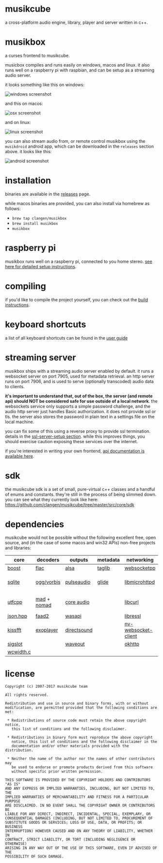 # musikcube

a cross-platform audio engine, library, player and server written in c++.

# musikbox

a curses frontend to musikcube.

musicbox compiles and runs easily on windows, macos and linux. it also runs well on a raspberry pi with raspbian, and can be setup as a streaming audio server.

it looks something like this on windows:

![windows screenshot](https://raw.githubusercontent.com/clangen/clangen-projects-static/master/musikcube/screenshots/windows.png)

and this on macos:

![osx screenshot](https://raw.githubusercontent.com/clangen/clangen-projects-static/master/musikcube/screenshots/osx.png)

and on linux:

![linux screenshot](https://raw.githubusercontent.com/clangen/clangen-projects-static/master/musikcube/screenshots/linux.png)

you can also stream audio from, or remote control musikbox using the `musikdroid` android app, which can be downloaded in the `releases` section above. it looks like this:

![android screenshot](https://raw.githubusercontent.com/clangen/clangen-projects-static/master/musikcube/screenshots/android.png)

# installation

binaries are available in the [releases](https://github.com/clangen/musikcube/releases) page. 

while macos binaries are provided, you can also install via homebrew as follows:

- `brew tap clangen/musikbox`
- `brew install musikbox`
- `musikbox`

# raspberry pi

musikbox runs well on a raspberry pi, connected to you home stereo. [see here for detailed setup instructions](https://github.com/clangen/musikcube/wiki/raspberry-pi).

# compiling

if you'd like to compile the project yourself, you can check out the [build instructions](https://github.com/clangen/musikcube/wiki/building).

# keyboard shortcuts

a list of all keyboard shortcuts can be found in the [user guide](https://github.com/clangen/musikcube/wiki/user-guide)

# streaming server

musikbox ships with a streaming audio server enabled by default. it runs a websocket server on port 7905, used for metadata retrieval. an http server runs on port 7906, and is used to serve (optionally transcoded) audio data to clients.

**it's important to understand that, out of the box, the server (and remote api) should NOT be considered safe for use outside of a local network**. the websockets service only supports a simple password challenge, and the audio http server just handles Basic authorization. it does not provide ssl or tls. the server also stores the password in plain text in a settings file on the local machine.

you can fix some of this using a reverse proxy to provide ssl termination. details in the [ssl-server-setup section](https://github.com/clangen/musikcube/wiki/ssl-server-setup). while this improves things, you should exercise caution exposing these services over the internet.

if you're interested in writing your own frontend, [api documentation is available here](https://github.com/clangen/musikcube/wiki/remote-api-documentation).

# sdk

the musikcube sdk is a set of small, pure-virtual c++ classes and a handful of enums and constants. they're still in the process of being slimmed down. you can see what they currently look like here: https://github.com/clangen/musikcube/tree/master/src/core/sdk

# dependencies

musikcube would not be possible without the following excellent free, open source, and (in the case of some macos and win32 APIs) non-free projects and libraries:

| core                                                      | decoders                                                                                            | outputs                                                                                                                                        | metadata                                   | networking                                                                     | miscellaneous                                                      | ui                                                                        | 
|-----------------------------------------------------------|-----------------------------------------------------------------------------------------------------|------------------------------------------------------------------------------------------------------------------------------------------------|--------------------------------------------|--------------------------------------------------------------------------------|--------------------------------------------------------------------|---------------------------------------------------------------------------| 
| [boost](http://www.boost.org/)                            | [flac](https://xiph.org/flac/)                                                                      | [alsa](https://www.alsa-project.org)                                                                                                           | [taglib](http://taglib.org/)               | [websocketpp](https://github.com/zaphoyd/websocketpp)                          | [rxjava](https://github.com/ReactiveX/RxJava)                      | [ncurses](https://www.gnu.org/software/ncurses/)                          | 
| [sqlite](https://www.sqlite.org/)                         | [ogg/vorbis](http://www.vorbis.com/)                                                                | [pulseaudio](https://www.freedesktop.org/wiki/Software/PulseAudio/)                                                                            | [glide](https://github.com/bumptech/glide) | [libmicrohttpd](https://www.gnu.org/software/libmicrohttpd/)                   | [rxandroid](https://github.com/ReactiveX/RxAndroid)                | [pdcurses (win32a variant)](https://www.projectpluto.com/win32a.htm)      | 
| [utfcpp](https://github.com/nemtrif/utfcpp)               | [mad](http://www.underbit.com/products/mad/) + [nomad](https://github.com/cmus/cmus/tree/master/ip) | [core audio](https://developer.apple.com/library/content/documentation/MusicAudio/Conceptual/CoreAudioOverview/Introduction/Introduction.html) |                                            | [libcurl](https://curl.haxx.se/libcurl/)                                       | [stetho](http://facebook.github.io/stetho/)                        | [recycler-fast-scroll](https://github.com/plusCubed/recycler-fast-scroll) | 
| [json.hpp](https://github.com/nlohmann/json)              | [faad2](http://www.audiocoding.com/faad2.html)                                                      | [wasapi](https://msdn.microsoft.com/en-us/library/windows/desktop/dd371455(v=vs.85).aspx)                                                      |                                            | [libressl](https://www.libressl.org/)                                          | [fabric](http://fabric.io)                                         |                                                                           | 
| [kissfft](http://kissfft.sourceforge.net/)                | [exoplayer](https://github.com/google/ExoPlayer)                                                    | [directsound](https://msdn.microsoft.com/en-us/library/windows/desktop/ee416960(v=vs.85).aspx)                                                 |                                            | [nv-websocket-client](https://github.com/TakahikoKawasaki/nv-websocket-client) | [AndroidVideoCache](https://github.com/danikula/AndroidVideoCache) |                                                                           | 
| [sigslot](http://sigslot.sourceforge.net/)                |                                                                                                     | [waveout](https://msdn.microsoft.com/en-us/library/windows/desktop/dd743876(v=vs.85).aspx)                                                     |                                            | [okhttp](http://square.github.io/okhttp/)                                      |                                                                    |                                                                           | 
| [wcwidth.c](http://www.cl.cam.ac.uk/~mgk25/ucs/wcwidth.c) |                                                                                                     |                                                                                                                                                |                                            |                                                                                |                                                                    |                                                                           | 

# license

```
Copyright (c) 2007-2017 musikcube team

All rights reserved.

Redistribution and use in source and binary forms, with or without
modification, are permitted provided that the following conditions are met:

 * Redistributions of source code must retain the above copyright notice,
   this list of conditions and the following disclaimer.

 * Redistributions in binary form must reproduce the above copyright
   notice, this list of conditions and the following disclaimer in the
   documentation and/or other materials provided with the distribution.

 * Neither the name of the author nor the names of other contributors may
   be used to endorse or promote products derived from this software
   without specific prior written permission.

THIS SOFTWARE IS PROVIDED BY THE COPYRIGHT HOLDERS AND CONTRIBUTORS "AS IS"
AND ANY EXPRESS OR IMPLIED WARRANTIES, INCLUDING, BUT NOT LIMITED TO, THE
IMPLIED WARRANTIES OF MERCHANTABILITY AND FITNESS FOR A PARTICULAR PURPOSE
ARE DISCLAIMED. IN NO EVENT SHALL THE COPYRIGHT OWNER OR CONTRIBUTORS BE
LIABLE FOR ANY DIRECT, INDIRECT, INCIDENTAL, SPECIAL, EXEMPLARY, OR
CONSEQUENTIAL DAMAGES (INCLUDING, BUT NOT LIMITED TO, PROCUREMENT OF
SUBSTITUTE GOODS OR SERVICES; LOSS OF USE, DATA, OR PROFITS; OR BUSINESS
INTERRUPTION) HOWEVER CAUSED AND ON ANY THEORY OF LIABILITY, WHETHER IN
CONTRACT, STRICT LIABILITY, OR TORT (INCLUDING NEGLIGENCE OR OTHERWISE)
ARISING IN ANY WAY OUT OF THE USE OF THIS SOFTWARE, EVEN IF ADVISED OF THE
POSSIBILITY OF SUCH DAMAGE.
```
